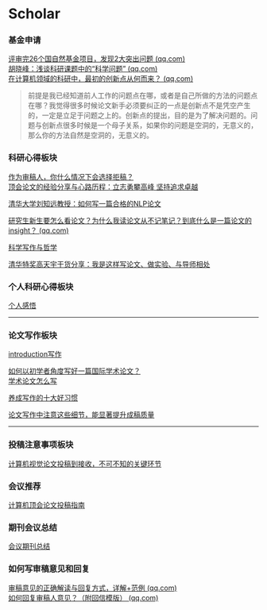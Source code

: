 # Scholar
### 基金申请
[评审完26个国自然基金项目，发现2大突出问题 (qq.com)](https://mp.weixin.qq.com/s/lQHl4VSBsIZkZeHKE5XhZQ) \
[胡晓峰：浅谈科研课题中的“科学问题” (qq.com)](https://mp.weixin.qq.com/s/4mSi3CBDwBUsVittF52MiQ) \
[在计算机领域的科研中，最初的创新点从何而来？ (qq.com)](https://mp.weixin.qq.com/s/izMZ7q0TUeTdnzxIHA1i6Q)
> 前提是我已经知道前人工作的问题点在哪，或者是自己所做的方法的问题点在哪？我觉得很多时候论文新手必须要纠正的一点是创新点不是凭空产生的，一定是立足于问题之上的。创新点的提出，目的是为了解决问题的。问题与创新点很多时候是一个母子关系，如果你的问题是空洞的，无意义的，那么你的方法自然是空洞的，无意义的。

### 科研心得板块
[作为审稿人，你什么情况下会选择拒稿？](https://mp.weixin.qq.com/s/1ILaALdu_C8-lgY5RbL65g) \
[顶会论文的经验分享与心路历程：立志勇攀高峰 坚持追求卓越](https://mp.weixin.qq.com/s/J0atxc05c3xFd_bXxejQpQ)

[清华大学刘知远教授：如何写一篇合格的NLP论文](https://mp.weixin.qq.com/s/X48Cm58eub_sULlLRk-VIA)

[研究生新生要怎么看论文？为什么我读论文从不记笔记？到底什么是一篇论文的insight？ (qq.com)](https://mp.weixin.qq.com/s?__biz=MzkzOTI1NzYxMw==&mid=2247484352&idx=1&sn=f450fc39c5f734034b2626166a45ec99&chksm=c2f2f9a2f58570b4a2b7666dabf5bac9882791bfd1d0ac027758b38f5fb28205a32e001df45d&scene=21#wechat_redirect)

[科学写作与哲学](https://zhuanlan.zhihu.com/p/433168083)

[清华特奖高天宇干货分享：我是这样写论文、做实验、与导师相处](https://mp.weixin.qq.com/s/iaNTQ5WnLIpqNlytGa7N4g)

### 个人科研心得板块

[个人感悟](myreview/index)

---
### 论文写作板块
[introduction写作](https://mp.weixin.qq.com/s/pdrKll2ro84Vr6UdO9uYlQ)


[如何以初学者角度写好一篇国际学术论文？](https://mp.weixin.qq.com/s/sjEXXiAKcAH4dvzbXttvdw) \
[学术论文怎么写](https://mp.weixin.qq.com/s/yGjl19pNJ-CgaPErTUQl9w)

[养成写作的十大好习惯](https://mp.weixin.qq.com/s/sSSp0cjUsK4VSTebKofF_w)

[论文写作中注意这些细节，能显著提升成稿质量](https://mp.weixin.qq.com/s/QoZbJxeRcrqZC6rV06zmRg)


---

### 投稿注意事项板块

[计算机视觉论文投稿到接收，不可不知的关键环节](https://mp.weixin.qq.com/s/_1eNCOtPiUXNkzuvMG_xbA)



### 会议推荐

[计算机顶会论文投稿指南](https://bbs.cvmart.net/articles/5959)



### 期刊会议总结

[会议期刊总结](paper_submit/index)

### 如何写审稿意见和回复
[审稿意见的正确解读与回复方式，详解+范例 (qq.com)](https://mp.weixin.qq.com/s/VwimUQ2vHWjNSIbUA071Zw) \
[如何回复审稿人意见？（附回信模版） (qq.com)](https://mp.weixin.qq.com/s/aL8cAJj4knPVl7TgC76BDQ)
